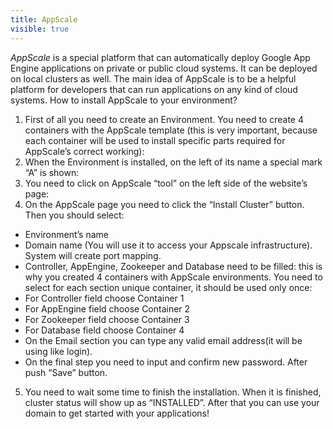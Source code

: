 ```yaml
---
title: AppScale
visible: true
---
```


*AppScale* is a special platform that can automatically deploy Google App Engine applications on private or public cloud systems. It can be deployed on local clusters as well. The main idea of AppScale is to be a helpful platform for developers that can run applications on any kind of cloud systems.
How to install AppScale to your environment?

1. First of all you need to create an Environment. You need to create 4 containers with the AppScale template (this is very important, because each container will be used to install specific parts required for AppScale’s correct working):
2. When the Environment is installed, on the left of its name a special mark “A” is shown:
3. You need to click on AppScale “tool” on the left side of the website’s page:
4. On the AppScale page you need to click the “Install Cluster” button. Then you should select:
  * Environment’s name
  * Domain name (You will use it to access your Appscale infrastructure). System will create port mapping.
  * Controller, AppEngine, Zookeeper and Database need to be filled: this is why you created 4 containers with AppScale environments. You need to select for each section unique container, it should be used only once:
   * For Controller field choose Container 1
   * For AppEngine field choose Container 2
   * For Zookeeper field choose Container 3
   * For Database field choose Container 4
  * On the Email section you can type any valid email address(it will be using like login).
  * On the final step you need to input and confirm new password. After push “Save” button.
5. You need to wait some time to finish the installation. When it is finished, cluster status will show up as “INSTALLED”. After that you can use your domain to get started with your applications!